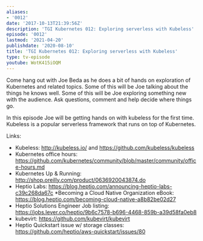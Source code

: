 ```yaml
---
aliases:
- '0012'
date: '2017-10-13T21:39:56Z'
description: 'TGI Kubernetes 012: Exploring serverless with Kubeless'
episode: '0012'
lastmod: '2021-04-20'
publishdate: '2020-08-10'
title: 'TGI Kubernetes 012: Exploring serverless with Kubeless'
type: tv-episode
youtube: WotK415iOQM
---
```


Come hang out with Joe Beda as he does a bit of hands on exploration of Kubernetes and related topics. Some of this will be Joe talking about the things he knows well. Some of this will be Joe exploring something new with the audience. Ask questions, comment and help decide where things go.

In this episode Joe will be getting hands on with kubeless for the first time.  Kubeless is a popular serverless framework that runs on top of Kubernetes.

Links:
* Kubeless: http://kubeless.io/ and https://github.com/kubeless/kubeless
* Kubernetes office hours: https://github.com/kubernetes/community/blob/master/community/office-hours.md
* Kubernetes Up &amp; Running: http://shop.oreilly.com/product/0636920043874.do
* Heptio Labs: https://blog.heptio.com/announcing-heptio-labs-c39c268da67c
*Becoming a Cloud Native Organization eBook: https://blog.heptio.com/becoming-cloud-native-a8b82be02d27
* Heptio Solutions Engineer Job listing: https://jobs.lever.co/heptio/9b6c7578-b696-4468-859b-a39d58fa0eb8
* kubevirt: https://github.com/kubevirt/kubevirt
* Heptio Quickstart issue w/ storage classes: https://github.com/heptio/aws-quickstart/issues/80